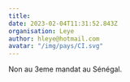 ```yaml
---
title: 
date: 2023-02-04T11:31:52.843Z
organisation: Leye 
author: hleye@hotmail.com
avatar: "/img/pays/CI.svg"
---
```


Non au 3eme mandat au Sénégal. 